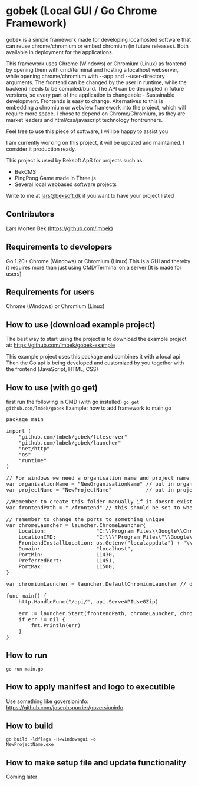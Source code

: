 # gobek (Local GUI / Go Chrome Framework)

gobek is a simple framework made for developing localhosted software that can reuse chrome/chromium or embed chromium (in future releases). Both available in deployment for the applications.

This framework uses Chrome (Windows) or Chromium (Linux) as frontend by opening them with cmd/terminal and hosting a localhost webserver, while opening chrome/chromium with --app and --user-directory arguments. The frontend can be changed by the user in runtime, while the backend needs to be compiled/build. The API can be decoupled in future versions, so every part of the application is changeable - Sustainable development. Frontends is easy to change. Alternatives to this is embedding a chromium or webview framework into the project, which will require more space. I chose to depend on Chrome/Chromium, as they are market leaders and html/css/javascript technology frontrunners.

Feel free to use this piece of software, I will be happy to assist you

I am currently working on this project, it will be updated and maintained. I consider it production ready. 

This project is used by Beksoft ApS for projects such as:
* BekCMS
* PingPong Game made in Three.js
* Several local webbased software projects

Write to me at lars@beksoft.dk if you want to have your project listed

## Contributors
Lars Morten Bek (https://github.com/lmbek)

## Requirements to developers
Go 1.20+
Chrome (Windows) or Chromium (Linux)
This is a GUI and thereby it requires more than just using CMD/Terminal on a server (It is made for users)

## Requirements for users
Chrome (Windows) or Chromium (Linux)

## How to use (download example project)
The best way to start using the project is to download the example project at:
https://github.com/lmbek/gobek-example

This example project uses this package and combines it with a local api
Then the Go api is being developed and customized by you together with the frontend (JavaScript, HTML, CSS)

## How to use (with go get)
first run the following in CMD (with go installed)
<code>go get github.com/lmbek/gobek</code>
Example: how to add framework to main.go
<pre>
package main

import (
	"github.com/lmbek/gobek/fileserver"
	"github.com/lmbek/gobek/launcher"
	"net/http"
	"os"
	"runtime"
)

// For windows we need a organisation name and project name
var organisationName = "NewOrganisationName" // put in organisation name
var projectName = "NewProjectName"           // put in project name

//Remember to create this folder manually if it doesnt exist, and put a index.html file into it
var frontendPath = "./frontend" // this should be set to where frontend files is (frontend folder: html, css, javascript...)

// remember to change the ports to something unique
var chromeLauncher = launcher.ChromeLauncher{
	Location:                "C:\\Program Files\\Google\\Chrome\\Application\\chrome.exe",
	LocationCMD:             "C:\\\"Program Files\"\\Google\\Chrome\\Application\\chrome.exe",
	FrontendInstallLocation: os.Getenv("localappdata") + "\\Google\\Chrome\\InstalledApps\\" + organisationName + "\\" + projectName,
	Domain:                  "localhost",
	PortMin:                 11430,
	PreferredPort:           11451,
	PortMax:                 11500,
}

var chromiumLauncher = launcher.DefaultChromiumLauncher // default chrome or chromium launcher settings can be used like this

func main() {
	http.HandleFunc("/api/", api.ServeAPIUseGZip)

	err := launcher.Start(frontendPath, chromeLauncher, chromiumLauncher) // serves "/" as fileserver.ServeFileServer. If you want to manage "/", then use launcher.StartCustom() instead
	if err != nil {
		fmt.Println(err)
	}
}
</pre>

## How to run
<code>go run main.go</code>

## How to apply manifest and logo to executible
Use something like goversioninfo: https://github.com/josephspurrier/goversioninfo

## How to build
<code>go build -ldflags -H=windowsgui -o NewProjectName.exe</code>

## How to make setup file and update functionality
Coming later
